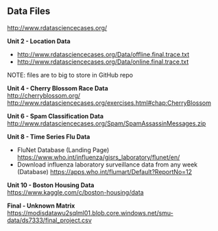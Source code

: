 ## Data Files
  
http://www.rdatasciencecases.org/  

**Unit 2 - Location Data**  
* http://www.rdatasciencecases.org/Data/offline.final.trace.txt
* http://www.rdatasciencecases.org/Data/online.final.trace.txt  
  
NOTE: files are to big to store in GitHub repo
  
**Unit 4 - Cherry Blossom Race Data**  
http://cherryblossom.org/
http://www.rdatasciencecases.org/exercises.html#chap:CherryBlossom  
  
**Unit 6 - Spam Classification Data**  
http://www.rdatasciencecases.org/Spam/SpamAssassinMessages.zip  

**Unit 8 - Time Series Flu Data**
* FluNet Database (Landing Page) https://www.who.int/influenza/gisrs_laboratory/flunet/en/
* Download influenza laboratory surveillance data from any week (Database) https://apps.who.int/flumart/Default?ReportNo=12
  
**Unit 10 - Boston Housing Data**  
https://www.kaggle.com/c/boston-housing/data  
  
**Final - Unknown Matrix**  
https://modisdatawu2sqlml01.blob.core.windows.net/smu-data/ds7333/final_project.csv
